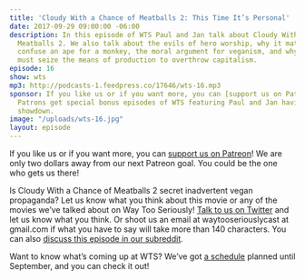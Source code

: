 ```yaml
---
title: 'Cloudy With a Chance of Meatballs 2: This Time It’s Personal'
date: 2017-09-29 09:00:00 -06:00
description: In this episode of WTS Paul and Jan talk about Cloudy With a Chance of
  Meatballs 2. We also talk about the evils of hero worship, why it matters if you
  confuse an ape for a monkey, the moral argument for veganism, and why the workers
  must seize the means of production to overthrow capitalism.
episode: 16
show: wts
mp3: http://podcasts-1.feedpress.co/17646/wts-16.mp3
sponsor: If you like us or if you want more, you can [support us on Patreon](https://www.patreon.com/clockworkscast)!
  Patrons get special bonus episodes of WTS featuring Paul and Jan having a trivia
  showdown.
image: "/uploads/wts-16.jpg"
layout: episode
---
```


If you like us or if you want more, you can [support us on Patreon](https://www.patreon.com/clockworkscast)! We are only two dollars away from our next Patreon goal. You could be the one who gets us there!

Is Cloudy With a Chance of Meatballs 2 secret inadvertent vegan propaganda? Let us know what you think about this movie or any of the movies we’ve talked about on Way Too Seriously! [Talk to us on Twitter](http://www.twitter.com/wtscast) and let us know what you think. Or shoot us an email at waytooseriouslycast at gmail.com if what you have to say will take more than 140 characters. You can also [discuss this episode in our subreddit](https://www.reddit.com/r/Goodstuff_fm/).

Want to know what’s coming up at WTS? We’ve got [a schedule](https://docs.google.com/document/d/1f6fvTgbzQOCUD_potL6mWClmSC3D2cOBgKz36OwSC68/edit?usp=sharing) planned until September, and you can check it out!

